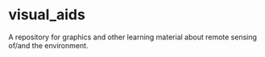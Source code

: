 # visual_aids
A repository for graphics and other learning material about remote sensing of/and the environment.
